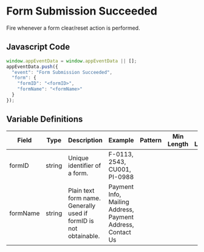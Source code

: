 # Form Submission Succeeded

Fire whenever a form clear/reset action is performed.

## Javascript Code

```js
window.appEventData = window.appEventData || [];
appEventData.push({
  "event": "Form Submission Succeeded",
  "form": {
    "formID": "<formID>",
    "formName": "<formName>"
  }
});
```
## Variable Definitions

|Field|Type|Description|Example|Pattern|Min Length|Max Length|Minimum|Maximum|Multiple Of|
| --- | --- | --- | --- | --- | --- | --- | --- | --- | --- |
formID|string|Unique identifier of a form.|F-0113, 2543, CU001, PI-0988|
formName|string|Plain text form name. Generally used if formID is not obtainable.|Payment Info, Mailing Address, Payment Address, Contact Us|